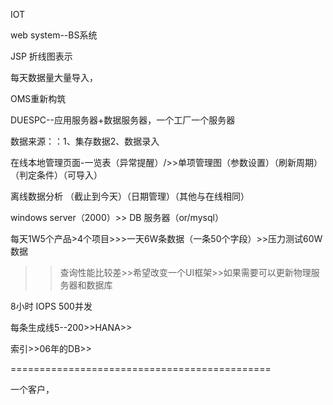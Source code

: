 IOT 

web system--BS系统

JSP 折线图表示 

每天数据量大量导入，

OMS重新构筑

DUESPC--应用服务器+数据服务器，一个工厂一个服务器

数据来源：：1、集存数据2、数据录入

在线本地管理页面-一览表（异常提醒）/>>单项管理图（参数设置）（刷新周期）（判定条件）（可导入）

离线数据分析 （截止到今天）（日期管理）（其他与在线相同）

windows server（2000）>> DB 服务器（or/mysql）

每天1W5个产品>4个项目>>>一天6W条数据（一条50个字段）>>压力测试60W数据

> > 查询性能比较差>>希望改变一个UI框架>>如果需要可以更新物理服务器和数据库

8小时 IOPS   500并发

每条生成线5--200>>HANA>>

索引>>06年的DB>>



=============================================

一个客户，